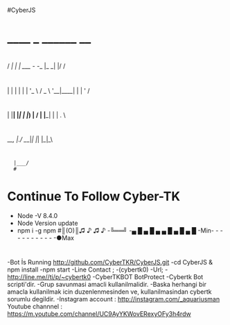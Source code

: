 
#CyberJS
#   ____     _                    ______  __
#
/ ___|   _| |__   ___ -_ -__   |_   _| |/ /
#
| |  | | | | '_ \ / _ \ '__|____| | | ' /
#
| |__| |_| | |_) |  __/ | |_____| | | . \
#
 \____\__, |_.__/ \___|_|       |_| |_|\_\
 #
      |___/
      #
#    Continue To Follow Cyber-TK
-    Node -V 8.4.0
-    Node Version update 
-    npm i -g npm
#║(O)║♫ ♪ ♫ ♪
-╚══╝
-▄ █ ▄ █ ▄ ▄ █ ▄ █ ▄ █
-Min- - - - - - - - - - - -●Max 
#
-Bot İs Running
 http://github.com/CyberTKR/CyberJS.git
 -cd CyberJS & npm install
 -npm start
-Line Contact ;
-(cybertk0)
-Url;
-http://line.me//ti/p/~cybertk0
-CyberTKBOT BotProtect
-Cybertk Bot scripti'dir.
-Grup savunmasi amacli kullanilmalidir.
-Baska herhangi bir amacla kullanilmak icin duzenlenmesinden ve, kullanilmasindan cybertk sorumlu degildir.
-Instagram account : http://instagram.com/_aquariusman Youtube channnel : https://m.youtube.com/channel/UC9AyYKWovERexyOFy3h4rdw

 
